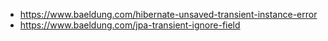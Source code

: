 - https://www.baeldung.com/hibernate-unsaved-transient-instance-error
- https://www.baeldung.com/jpa-transient-ignore-field